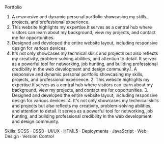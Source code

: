 
Portfolio
1. A responsive and dynamic personal portfolio showcasing my skills, projects, and professional experience. 
2. This website highlights my expertise.It serves as a central hub where visitors can learn about my background, view my projects, and contact me for opportunities.
3. Designed and developed the entire website layout, including responsive design for various devices.
4. It's not only showcases my technical skills and projects but also reflects my creativity, problem-solving abilities, and attention to detail. It serves as a powerful tool for networking, job hunting, and building professional credibility in the web development and design community.1. A responsive and dynamic personal portfolio showcasing my skills, projects, and professional experience. 2. This website highlights my expertise.It serves as a central hub where visitors can learn about my background, view my projects, and contact me for opportunities. 3. Designed and developed the entire website layout, including responsive design for various devices. 4. It's not only showcases my technical skills and projects but also reflects my creativity, problem-solving abilities, and attention to detail. It serves as a powerful tool for networking, job hunting, and building professional credibility in the web development and design community.

Skills: SCSS · CSS3 · UI/UX · HTML5 · Deployments · JavaScript · Web Design · Version Control


